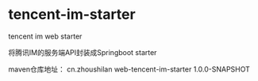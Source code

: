 # tencent-im-starter
tencent im web starter

将腾讯IM的服务端API封装成Springboot starter
 
maven仓库地址：
<dependency>
  <groupId>cn.zhoushilan</groupId>
  <artifactId>web-tencent-im-starter</artifactId>
  <version>1.0.0-SNAPSHOT</version>
</dependency>
